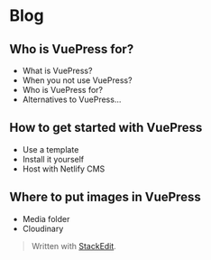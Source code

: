 # Blog

## Who is VuePress for?
 - What is VuePress?
 - When you not use VuePress?
 - Who is VuePress for?
 - Alternatives to VuePress...

## How to get started with VuePress
 - Use a template
 - Install it yourself
 - Host with Netlify CMS

## Where to put images in VuePress
 - Media folder
 - Cloudinary




> Written with [StackEdit](https://stackedit.io/).
<!--stackedit_data:
eyJoaXN0b3J5IjpbLTIxNDE2NjYyOTQsLTE0MDYwMzc0NTddfQ
==
-->